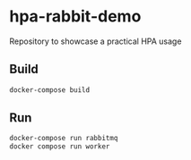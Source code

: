 # hpa-rabbit-demo
Repository to showcase a practical HPA usage


## Build

```bash
docker-compose build
```

## Run

```bash
docker-compose run rabbitmq
docker compose run worker
```
